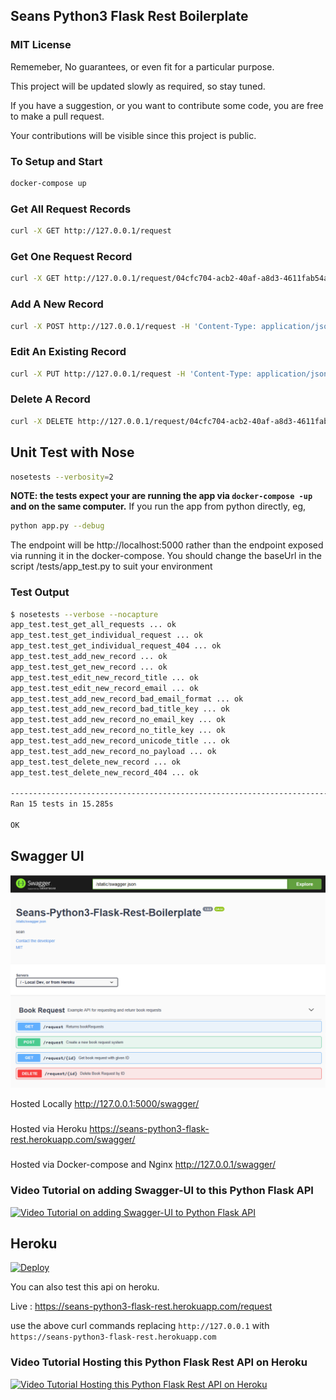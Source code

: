 ## Seans Python3 Flask Rest Boilerplate

### MIT License
Rememeber, No guarantees, or even fit for a particular purpose.

This project will be updated slowly as required, so stay tuned.

If you have a suggestion, or you want to contribute some code, you are free to make a pull request.

Your contributions will be visible since this project is public.

### To Setup and Start
```bash
docker-compose up
```

### Get All Request Records
```bash
curl -X GET http://127.0.0.1/request
```

### Get One Request Record
```bash
curl -X GET http://127.0.0.1/request/04cfc704-acb2-40af-a8d3-4611fab54ada
```

### Add A New Record
```bash
curl -X POST http://127.0.0.1/request -H 'Content-Type: application/json' -d '{"title":"Good & Bad Book", "email": "testuser3@test.com"}'
```

### Edit An Existing Record
```bash
curl -X PUT http://127.0.0.1/request -H 'Content-Type: application/json' -d '{"title":"edited Good & Bad Book", "email": "testuser4@test.com"}'
```

### Delete A Record
```bash
curl -X DELETE http://127.0.0.1/request/04cfc704-acb2-40af-a8d3-4611fab54ada
```



## Unit Test with Nose
```bash
nosetests --verbosity=2
```
**NOTE: the tests expect your are running the app via `docker-compose -up` and on the same computer.**
If you run the app from python directly,
eg,
```bash
python app.py --debug
```
The endpoint will be http://localhost:5000 rather than the endpoint exposed via running it in the docker-compose. You should change the baseUrl in the script /tests/app_test.py to suit your environment

### Test Output
```bash
$ nosetests --verbose --nocapture
app_test.test_get_all_requests ... ok
app_test.test_get_individual_request ... ok
app_test.test_get_individual_request_404 ... ok
app_test.test_add_new_record ... ok
app_test.test_get_new_record ... ok
app_test.test_edit_new_record_title ... ok
app_test.test_edit_new_record_email ... ok
app_test.test_add_new_record_bad_email_format ... ok
app_test.test_add_new_record_bad_title_key ... ok
app_test.test_add_new_record_no_email_key ... ok
app_test.test_add_new_record_no_title_key ... ok
app_test.test_add_new_record_unicode_title ... ok
app_test.test_add_new_record_no_payload ... ok
app_test.test_delete_new_record ... ok
app_test.test_delete_new_record_404 ... ok

------------------------------------------------------------------------------------
Ran 15 tests in 15.285s

OK
```


## Swagger UI
![swagger.png](swagger.png)

Hosted Locally
http://127.0.0.1:5000/swagger/

###
Hosted via Heroku
https://seans-python3-flask-rest.herokuapp.com/swagger/

###
Hosted via Docker-compose and Nginx
http://127.0.0.1/swagger/

### Video Tutorial on adding Swagger-UI to this Python Flask API 
[![Video Tutorial on adding Swagger-UI to Python Flask API](https://img.youtube.com/vi/iZ2Tah3IxQc/0.jpg)](https://youtu.be/iZ2Tah3IxQc)



## Heroku
[![Deploy](https://www.herokucdn.com/deploy/button.svg)](
    https://heroku.com/deploy?template=https://github.com/Sean-Bradley/Seans-Python3-Flask-Rest-Boilerplate)

You can also test this api on heroku.

Live : https://seans-python3-flask-rest.herokuapp.com/request

use the above curl commands replacing `http://127.0.0.1` with `https://seans-python3-flask-rest.herokuapp.com`

### Video Tutorial Hosting this Python Flask Rest API on Heroku

[![Video Tutorial Hosting this Python Flask Rest API on Heroku](https://img.youtube.com/vi/O_xEqtjh1io/0.jpg)](https://youtu.be/O_xEqtjh1io)




